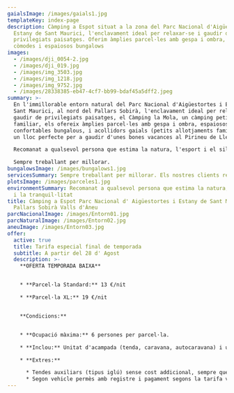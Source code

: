```yaml
---
gaialsImage: /images/gaials1.jpg
templateKey: index-page
description: Càmping a Espot situat a la zona del Parc Nacional d'Aigüestortes i
  Estany de Sant Maurici, l'enclavament ideal per relaxar-se i gaudir de
  privilegiats paisatges. Oferim àmplies parcel·les amb gespa i ombra, així com
  còmodes i espaiosos bungalows
images:
  - /images/dji_0054-2.jpg
  - /images/dji_019.jpg
  - /images/img_3503.jpg
  - /images/img_1218.jpg
  - /images/img_9752.jpg
  - /images/28338385-eb47-4cf7-bb99-bdaf45a5dff2.jpeg
summary: >-
  En l'immillorable entorn natural del Parc Nacional d'Aigüestortes i Estany de
  Sant Maurici, al nord del Pallars Sobirà, l'enclavament ideal per relaxar-se i
  gaudir de privilegiats paisatges, el Càmping la Mola, un càmping petit i
  familiar, els ofereix àmplies parcel·les amb gespa i ombra, espaiosos i
  confortables bungalous, i acollidors gaials (petits allotjaments familiars),
  un lloc perfecte per a gaudir d'unes bones vacances al Pirineu de Lleida.

  Recomanat a qualsevol persona que estima la natura, l'esport i el silenci.

  Sempre treballant per millorar.                                                                                                                                   Els nostres clients repeteixen i ens recomanen.
bungalowsImage: /images/bungalows1.jpg
servicesSummary: Sempre treballant per millorar. Els nostres clients repeteixen i ens recomanen.
plotsImage: /images/parceles1.jpg
environmentSummary: Recomanat a qualsevol persona que estima la natura, l'esport
  i la tranquil·litat
title: Càmping a Espot Parc Nacional d' Aigüestortes i Estany de Sant Maurici
  Pallars Sobirà Valls d'Àneu
parcNacionalImage: /images/Entorn01.jpg
parcNaturalImage: /images/Entorn02.jpg
aneuImage: /images/Entorn03.jpg
offer:
  active: true
  title: Tarifa especial final de temporada
  subtitle: A partir del 28 d' Agost
  description: >-
    **O﻿FERTA TEMPORADA BAIXA**


    * **Parcel·la Standard:** 13 €/nit

    * **Parcel·la XL:** 19 €/nit


    **Condicions:**


    * **Ocupació màxima:** 6 persones per parcel·la.

    * **Inclou:** Unitat d'acampada (tenda, caravana, autocaravana) i un vehicle estacionat a la parcel·la.

    * **Extres:**

      * Tendes auxiliars (tipus iglú) sense cost addicional, sempre que estiguin dins dels límits de la parcel·la.
      * Segon vehicle permès amb registre i pagament segons la tarifa vigent, ha d'estacionar-se a la mateixa parcel·la.
---
```

